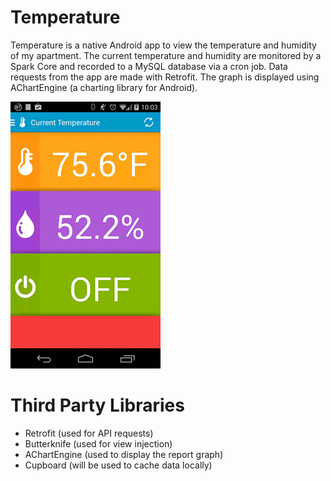 Temperature
===========
Temperature is a native Android app to view the temperature and humidity of my apartment. The current temperature and humidity are monitored by a Spark Core and recorded to a MySQL database via a cron job. Data requests from the app are made with Retrofit. The graph is displayed using AChartEngine (a charting library for Android).

![Animated Gif](demo.gif)

Third Party Libraries
===========
+ Retrofit (used for API requests)
+ Butterknife (used for view injection)
+ AChartEngine (used to display the report graph)
+ Cupboard (will be used to cache data locally)
